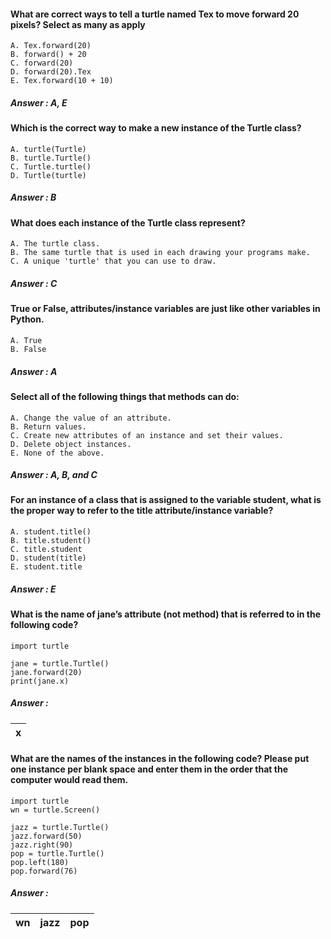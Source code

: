 #### What are correct ways to tell a turtle named Tex to move forward 20 pixels? Select as many as apply
```
A. Tex.forward(20)
B. forward() + 20
C. forward(20)
D. forward(20).Tex
E. Tex.forward(10 + 10)
```
##### Answer : A, E

####  Which is the correct way to make a new instance of the Turtle class?
```
A. turtle(Turtle)
B. turtle.Turtle()
C. Turtle.turtle()
D. Turtle(turtle)
```
##### Answer : B

####  What does each instance of the Turtle class represent?
```
A. The turtle class.
B. The same turtle that is used in each drawing your programs make.
C. A unique 'turtle' that you can use to draw.
```
##### Answer : C

#### True or False, attributes/instance variables are just like other variables in Python.
```
A. True
B. False
```
##### Answer : A

#### Select all of the following things that methods can do:
```
A. Change the value of an attribute.
B. Return values.
C. Create new attributes of an instance and set their values.
D. Delete object instances.
E. None of the above.
```
##### Answer : A, B, and C

#### For an instance of a class that is assigned to the variable student, what is the proper way to refer to the title attribute/instance variable?
```
A. student.title()
B. title.student()
C. title.student
D. student(title)
E. student.title
```
##### Answer : E

####  What is the name of jane’s attribute (not method) that is referred to in the following code?
```
import turtle

jane = turtle.Turtle()
jane.forward(20)
print(jane.x)
```
##### Answer : 

| x |
|-----------------|


#### What are the names of the instances in the following code? Please put one instance per blank space and enter them in the order that the computer would read them.
```
import turtle
wn = turtle.Screen()

jazz = turtle.Turtle()
jazz.forward(50)
jazz.right(90)
pop = turtle.Turtle()
pop.left(180)
pop.forward(76)
```
##### Answer :

| wn | jazz | pop  |
|-----------------|:-------------|:---------------:|

